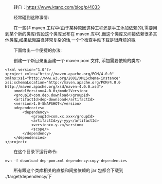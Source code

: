 　　转自：https://www.ktanx.com/blog/p/4033

　　经常碰到这种事情:

　　在一些非 maven 工程中(由于某种原因这种工程还是手工添加依赖的),需要用到某个新的类库(假设这个类库发布在 maven 库中),而这个类库又间接依赖很多其他类库,如果依赖路径非常复杂的话,一个个检查手动下载是很麻烦的事.

　　下面给出一个便捷的办法:

　　创建一个新目录里面建一个 maven pom 文件, 添加需要依赖的类库:

```
<?xml version="1.0"?>
<project xmlns="http://maven.apache.org/POM/4.0.0" xmlns:xsi="http://www.w3.org/2001/XMLSchema-instance" xsi:schemaLocation="http://maven.apache.org/POM/4.0.0 http://maven.apache.org/xsd/maven-4.0.0.xsd">
    <modelVersion>4.0.0</modelVersion>
    <groupId>com.dep.download</groupId>
    <artifactId>dep-download</artifactId>
    <version>1.0-SNAPSHOT</version>
    <dependencies>
        <dependency>
            <groupId>com.xx.xxx</groupId>
            <artifactId>yy-yyy</artifactId>
            <version>x.y.z</version>
            <scope/>
        </dependency>
    </dependencies>
</project>
```

　　在这个目录下运行命令:

```shell
mvn -f download-dep-pom.xml dependency:copy-dependencies
```

　　所有跟这个类库相关的直接和间接依赖的 jar 包都会下载到 ./target/dependency/下

　　
